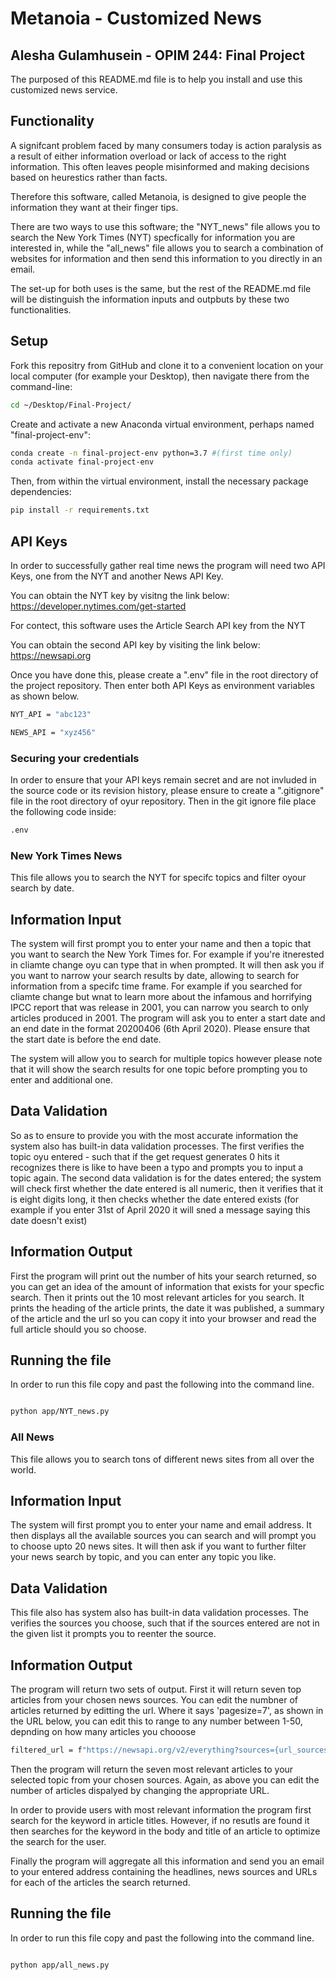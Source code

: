 # Metanoia - Customized News
## Alesha Gulamhusein - OPIM 244: Final Project 

The purposed of this README.md file is to help you install and use this customized news service. 

## Functionality 
A signifcant problem faced by many consumers today is action paralysis as a result of either information overload or lack of access to the right information. This often leaves people misinformed and making decisions based on heurestics rather than facts. 

Therefore this software, called Metanoia, is designed to give people the information they want at their finger tips. 

There are two ways to use this software; the "NYT_news" file allows you to search the New York Times (NYT) specfically for information you are interested in, while the "all_news" file allows you to search a combination of websites for information and then send this information to you directly in an email.

The set-up for both uses is the same, but the rest of the README.md file will be distinguish the information inputs and outpbuts by these two functionalities. 

## Setup

Fork this repositry from GitHub and clone it to a convenient location on your local computer (for example your Desktop), then navigate there from the command-line:

```sh
cd ~/Desktop/Final-Project/
```

Create and activate a new Anaconda virtual environment, perhaps named "final-project-env":

```sh
conda create -n final-project-env python=3.7 #(first time only)
conda activate final-project-env
```

Then, from within the virtual environment, install the necessary package dependencies:

```sh
pip install -r requirements.txt

```

## API Keys
In order to successfully gather real time news  the program will need two API Keys, one from the NYT and another News API Key.

You can obtain the NYT key by visitng the link below: 
https://developer.nytimes.com/get-started

For contect, this software uses the Article Search API key from the NYT

You can obtain the second API key by visiting the link below:
https://newsapi.org

Once you have done this, please create a ".env" file in the root directory of the project repository. Then enter both API Keys as environment variables as shown below. 

```sh
NYT_API = "abc123"

NEWS_API = "xyz456"

```

### Securing your credentials 

In order to ensure that your API keys remain secret and are not invluded in the source code or its revision history, please ensure to create a ".gitignore" file in the root directory of oyur repository. Then in the git ignore file place the following code inside:

``` sh
.env
```

### New York Times News
This file allows you to search the NYT for specifc topics and filter oyour search by date. 
## Information Input 

The system will first prompt you to enter your name and then a topic that you want to search the New York Times for. For example if you're itnerested in cliamte change oyu can type that in when prompted. It will then ask you if you want to narrow your search results by date, allowing to search for information from a specifc time frame. For example if you searched for cliamte change but wnat to learn more about the infamous and horrifying IPCC report that was release in 2001, you can narrow you search to only articles produced in 2001. The program will ask you to enter a start date and an end date in the format 20200406 (6th April 2020). Please ensure that the start date is before the end date.

The system will allow you to search for multiple topics however please note that it will show the search results for one topic before prompting you to enter and additional one.

## Data Validation 
So as to ensure to provide you with the most accurate information the system also has built-in data validation processes. The first verifies the topic oyu entered - such that if the get request generates 0 hits it recognizes there is like to have been a typo and prompts you to input a topic again. The second data validation is for the dates entered; the system will check first whether the date entered is all numeric, then it verifies that it is eight digits long, it then checks whether the date entered exists (for example if you enter 31st of April 2020 it will sned a message saying this date doesn't exist)

## Information Output 
First the program will print out the number of hits your search returned, so you can get an idea of the amount of information that exists for your specfic search. Then it  prints out the 10 most relevant articles for you search. It prints the heading of the article prints, the date it was published, a summary of the article and the url so you can copy it into your browser and read the full article should you so choose.  

## Running the file 
In order to run this file copy and past the following into the command line. 
```sh

python app/NYT_news.py

```
### All News 
This file allows you to search tons of different news sites from all over the world. 

## Information Input 

The system will first prompt you to enter your name and email address. It then displays all the available sources you can search and will prompt you to choose upto 20 news sites. It will then ask if you want to further filter your news search by topic, and you can enter any topic you like. 

## Data Validation 
This file also has system also has built-in data validation processes. The  verifies the sources you choose, such that if the sources entered are not in the given list it prompts you to reenter the source.

## Information Output 
The program will return two sets of output. First it will return seven top articles from your chosen news sources. You can edit the numbner of articles returned by editting the url. Where it says 'pagesize=7', as shown in the URL below, you can edit this to range to any number between 1-50, depnding on how many articles you chooose

``` sh
filtered_url = f"https://newsapi.org/v2/everything?sources={url_sources}&qInTitle={topic}&language=en&pagesize=7&apiKey={API_KEY}"
```

Then the program will return the seven most relevant articles to your selected topic from your chosen sources. Again, as above you can edit the number of articles dispalyed by changing the appropriate URL. 

In order to provide users with most relevant information the program first search for the keyword in article titles. However, if no resutls are found it then searches for the keyword in the body and title of an article to optimize the search for the user.

Finally the program will aggregate all this information and send you an email to your entered address containing the headlines, news sources and URLs for each of the articles the search returned. 


## Running the file 
In order to run this file copy and past the following into the command line. 
```sh

python app/all_news.py

```